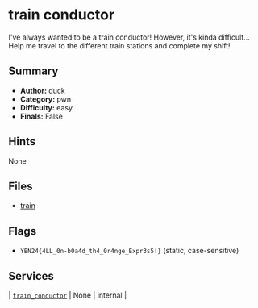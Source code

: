 # train conductor
I've always wanted to be a train conductor! However, it's kinda difficult... Help me travel to the different train stations and complete my shift!

## Summary
- **Author:** duck
- **Category:** pwn
- **Difficulty:** easy
- **Finals:** False

## Hints
None

## Files
- [train](<dist/train>)

## Flags
- `YBN24{4LL_0n-b0a4d_th4_0r4nge_Expr3s5!}` (static, case-sensitive)

## Services
| [`train_conductor`](<service/train_conductor>) | None | internal |
